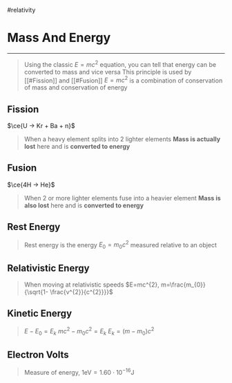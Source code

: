 #relativity 
# Mass And Energy
---
> Using the classic $E=mc^{2}$ equation, you can tell that energy can be converted to mass and vice versa
> This principle is used by [[#Fission]] and [[#Fusion]]
> $E=mc^{2}$ is a combination of conservation of mass and conservation of energy

## Fission
$\ce{U -> Kr + Ba + n}$ 
> When a heavy element splits into 2 lighter elements
> **Mass is actually lost** here and is **converted to energy**
## Fusion
$\ce{4H -> He}$
> When 2 or more lighter elements fuse into a heavier element
> **Mass is also lost** here and is **converted to energy**
## Rest Energy
> Rest energy is the energy $E_{0}=m_{0}c^{2}$ measured relative to an object
> 
## Relativistic Energy
> When moving at relativistic speeds $E=mc^{2}, m=\frac{m_{0}}{\sqrt{1- \frac{v^{2}}{c^{2}}}}$

## Kinetic Energy
>$E-E_{0}=E_{k}$
>$mc^{2}-m_{0}c^{2}=E_{k}$
>$E_{k}=(m-m_{0})c^{2}$

## Electron Volts
> Measure of energy, $1\text{eV}=1.60\cdot10^{-16}\text{J}$
> 